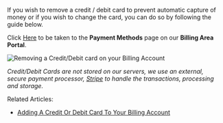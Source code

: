If you wish to remove a credit / debit card to prevent automatic capture of money or if you wish to change the card, you can do so by following the guide below.

Click [Here](https://billing.hexanenetworks.com/account/paymentmethods) to be taken to the **Payment Methods** page on our **Billing Area Portal**.

![Removing a Credit/Debit card on your Billing Account](https://help.hexanenetworks.com/assets/removing-a-credit-or-debit-card-on-your-billing-account.png)

*Credit/Debit Cards are not stored on our servers, we use an external, secure payment processor, [Stripe](https://stripe.com/gb) to handle the transactions, processing and storage.*


Related Articles:
- [Adding A Credit Or Debit Card To Your Billing Account](https://help.hexanenetworks.com/billing/general/adding-a-credit-or-debit-card-to-your-billing-account)
